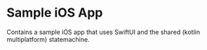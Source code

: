 # Sample iOS App

Contains a sample iOS app that uses SwiftUI and the shared (kotlin multiplatform) statemachine.